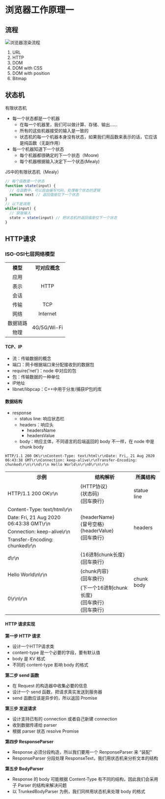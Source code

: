 # 浏览器工作原理一
## 流程

![浏览器渲染流程](../image/browser%20reanding%20process.png)
1. URL
2. HTTP
3. DOM
4. DOM with CSS
5. DOM with position
6. Bitmap

## 状态机

有限状态机
- 每一个状态都是一个机器
  - 在每一个机器里，我们可以做计算、存储、输出......
  - 所有的这些机器接受的输入是一致的
  - 状态机的每一个机器本身没有状态，如果我们用函数来表示的话，它应该是纯函数（无副作用）
- 每一个机器知道下一个状态
  - 每个机器都很确定的下一个状态（Moore)
  - 每个机器根据输入决定下一个状态(Mealy)

JS中的有限状态机（Mealy）
```js
// 每个函数是一个状态
function state(input) {
  // 在函数中，可以自由编写代码，处理每个状态的逻辑
  return next // 返回值座位下一个状态
}
// 以下是调用
while(input) {
  // 获取输入
  state = state(input) // 把状态机的返回值座位下一个状态
}
```
## HTTP请求

### ISO-OSI七层网络模型
<table>
  <tr><th>模型</th><th>可对应概念</th></tr>
  <tr align="center"><td>应用</td><td rowspan="3">HTTP</td></tr>
  <tr align="center"><td>表示</td></tr>
  <tr align="center"><td>会话</td></tr>
  <tr align="center"><td>传输</td><td>TCP</td></tr>
  <tr align="center"><td>网络</td><td>Internet</td></tr>
  <tr align="center"><td>数据链路</td><td rowspan="2">4G/5G/Wi-Fi</td></tr>
  <tr align="center"><td>物理</td></tr>
</table>

#### TCP、IP
- 流：传输数据的概念
- 端口：网卡根据端口来分配接收到的数据包
- require('net')：node 中对应的包
- 包：传输数据的一种单位
- IP地址
- libnet/libpcap：C++中用于分发/捕获IP包的库

#### 数据结构
- response
  - status line: 响应状态栏
  - headers：响应头
    - headersName
    - headersValue
  - body：响应主体，不同语言的后端返回的 body 不一样，在 node 中是 chunk body
```
HTTP/1.1 200 OK\r\nContent-Type: text/html\r\nDate: Fri, 21 Aug 2020 06:43:38 GMT\r\nConnection: keep-alive\r\nTransfer-Encoding: chunked\r\n\r\nd\r\n Hello World\n\r\n0\r\n\r\n
```
<table>
  <tr><th>示例</th><th>结构解析</th><th>所属结构</th></tr>
  <tr>
    <td>HTTP/1.1 200 OK\r\n</td>
    <td>{HTTP协议}<br>{状态码}<br>{回车换行}</td>
    <td>statue line</td>
  </tr>
  <tr>
    <td>Content-Type: text/html\r\n</td>
    <td rowspan="4">{headerName}<br>{冒号空格}<br>{headerValue}<br>{回车换行}</td>
    <td rowspan="4">headers</td>
  </tr>
  <tr>
    <td>Date: Fri, 21 Aug 2020 06:43:38 GMT\r\n</td>
  </tr>
  <tr>
    <td>Connection: keep-alive\r\n</td>
  </tr>
  <tr>
    <td>Transfer-Encoding: chunked\r\n</td>
  </tr>
  <tr>
    <td>d\r\n</td>
    <td>{16进制chunk长度}<br>{回车换行}</td>
    <td rowspan="4">chunk body</td>
  </tr>
  <tr>
    <td> Hello World\n\r\n</td>
    <td>{chunk内容}<br>{回车换行}</td>
  </tr>
  <tr>
    <td>0\r\n\r\n</td>
    <td>{下一个16进制chunk长度}<br>{回车换行}<br>{回车换行}</td>
  </tr>
  
</table>

#### HTTP 请求实现

**第一步 HTTP 请求**
- 设计一个HTTP请求类
- content-type 是一个必要的字段，要有默认值
- body 是 KV 格式
- 不同的 content-type 影响 body 的格式

**第二步 send 函数**
- 在 Request 的构造器中收集必要的信息
- 设计一个 send 函数，把请求真实发送到服务器
- send 函数应该是异步的，所以返回 Promise

**第三步 发送请求**
- 设计支持已有的 connection 或者自己新建 connection
- 收到数据传递给 parser
- 根据 parser 状态 resolve Promise

**第四步 ResponseParser**
- Response 必须分段构造，所以我们要用一个 RenponseParser 来 “装配”
- ResponseParser 分段处理 ResponseText，我们用状态机来分析文本的结构

**第五步 BodyParser**
- Response 的 body 可能根据 Content-Type 有不同的结构，因此我们会采用子 Parser 的结构来解决问题
- 以 TrunkedBodyParser 为例，我们同样用状态机来处理 body 的格式